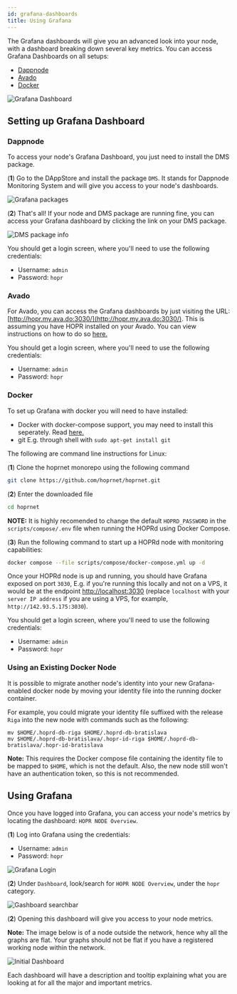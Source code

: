 ```yaml
---
id: grafana-dashboards
title: Using Grafana
---
```


The Grafana dashboards will give you an advanced look into your node, with a dashboard breaking down several key metrics. You can access Grafana Dashboards on all setups:

- [Dappnode](./grafana-dashboards.md#dappnode)
- [Avado](./grafana-dashboards.md#avado) 
- [Docker](./grafana-dashboards.md#docker)

![Grafana Dashboard](/img/node/Grafana-Dashboard.png)

## Setting up Grafana Dashboard

### Dappnode

To access your node's Grafana Dashboard, you just need to install the DMS package.

(**1**) Go to the DAppStore and install the package `DMS`. It stands for Dappnode Monitoring System and will give you access to your node's dashboards.

![Grafana packages](/img/node/Grafana-packages-edited.jpg)

(**2**) That's all! If your node and DMS package are running fine, you can access your Grafana dashboard by clicking the link on your DMS package.

![DMS package info](/img/node/Grafana-info-edited.jpg)

You should get a login screen, where you'll need to use the following credentials:

- Username: `admin`
- Password: `hopr`

### Avado

For Avado, you can access the Grafana dashboards by just visiting the URL: [http://hopr.my.ava.do:3030/](http://hopr.my.ava.do:3030/). This is assuming you have HOPR installed on your Avado. You can view instructions on how to do so [here.](./using-avado.md)

You should get a login screen, where you'll need to use the following credentials:

- Username: `admin`
- Password: `hopr`

### Docker

To set up Grafana with docker you will need to have installed:

- Docker with docker-compose support, you may need to install this seperately. Read [here.](https://docs.docker.com/compose/install/)
- git E.g. through shell with `sudo apt-get install git`

The following are command line instructions for Linux:

(**1**) Clone the hoprnet monorepo using the following command

```bash
git clone https://github.com/hoprnet/hoprnet.git
```

(**2**) Enter the downloaded file 

```bash
cd hoprnet
```

**NOTE:** It is highly recomended to change the default `HOPRD_PASSWORD` in the `scripts/compose/.env` file when running the HOPRd using Docker Compose.

(**3**) Run the following command to start up a HOPRd node with monitoring capabilities:

```bash
docker compose --file scripts/compose/docker-compose.yml up -d
```

Once your HOPRd node is up and running, you should have Grafana exposed on port `3030`, E.g. if you're running this locally and not on a VPS, it would be at the endpoint [http://localhost:3030](http://localhost:3030) (replace `localhost` with your `server IP address` if you are using a VPS, for example, `http://142.93.5.175:3030`).

You should get a login screen, where you'll need to use the following credentials:

- Username: `admin`
- Password: `hopr`

### Using an Existing Docker Node

It is possible to migrate another node's identity into your new Grafana-enabled docker node by moving your identity file into the running docker container.

For example, you could migrate your identity file suffixed with the release `Riga` into the new node with commands such as the following:

```
mv $HOME/.hoprd-db-riga $HOME/.hoprd-db-bratislava
mv $HOME/.hoprd-db-bratislava/.hopr-id-riga $HOME/.hoprd-db-bratislava/.hopr-id-bratislava
```

**Note:** This requires the Docker compose file containing the identity file to be mapped to `$HOME`, which is not the default. Also, the new node still won't have an authentication token, so this is not recommended. 

## Using Grafana

Once you have logged into Grafana, you can access your node's metrics by locating the dashboard: `HOPR NODE Overview`.

(**1**) Log into Grafana using the credentials:

- Username: `admin`
- Password: `hopr`

![Grafana Login](/img/node/Grafana-login.png)

(**2**) Under `Dashboard`, look/search for `HOPR NODE Overview`, under the `hopr` category.

![Gashboard searchbar](/img/node/Grafana-dashboard-searchbar.png)

(**2**) Opening this dashboard will give you access to your node metrics.

**Note:** The image below is of a node outside the network, hence why all the graphs are flat. Your graphs should not be flat if you have a registered working node within the network.

![Initial Dashboard](/img/node/Grafana-initial-dashboard.png)

Each dashboard will have a description and tooltip explaining what you are looking at for all the major and important metrics. 